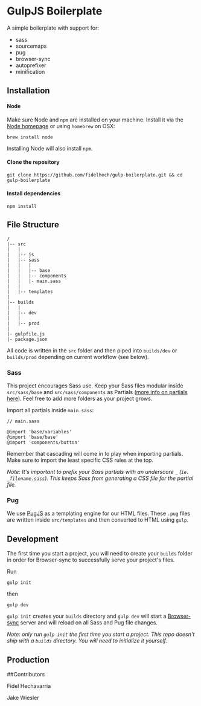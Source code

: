 # GulpJS Boilerplate

A simple boilerplate with support for:

* sass
* sourcemaps
* pug
* browser-sync
* autoprefixer
* minification


## Installation

#### Node
Make sure Node and `npm` are installed on your machine. Install it via the [Node homepage](https://nodejs.org/en/) or using `homebrew` on OSX:

```
brew install node
```

Installing Node will also install `npm`.


#### Clone the repository

```
git clone https://github.com/fidelhech/gulp-boilerplate.git && cd gulp-boilerplate
```

#### Install dependencies

```
npm install
```


## File Structure

```
/
|-- src
|   |
|   |-- js
|   |-- sass
|   |   |
|   |   |-- base
|   |   |-- components
|   |   |- main.sass
|   |
|   |-- templates
|
|-- builds
|   |
|   |-- dev
|   |
|   |-- prod
|
|- gulpfile.js
|- package.json
```

All code is written in the `src` folder and then piped into `builds/dev` or `builds/prod` depending on current workflow (see below).

### Sass

This project encourages Sass use. Keep your Sass files modular inside `src/sass/base` and `src/sass/components` as Partials ([more info on partials here](http://sass-lang.com/guide)). Feel free to add more folders as your project grows.

Import all partials inside `main.sass`:

```
// main.sass

@import 'base/variables'
@import 'base/base'
@import 'components/button'
```

Remember that cascading will come in to play when importing partials. Make sure to import the least specific CSS rules at the top.

*Note: It's important to prefix your Sass partials with an underscore `_` (`ie. _filename.sass`). This keeps Sass from generating a CSS file for the partial file.*


### Pug

We use [PugJS](https://pugjs.org/api/getting-started.html) as a templating engine for our HTML files. These `.pug` files are written inside  `src/templates` and then converted to HTML using `gulp`.


## Development

The first time you start a project, you will need to create your `builds` folder in order for Browser-sync to successfully serve your project's files.

Run

```
gulp init
```

then

```
gulp dev
```

`gulp init` creates your `builds` directory and `gulp dev` will start a [Browser-sync](https://browsersync.io/) server and will reload on all Sass and Pug file changes.

*Note: only run `gulp init` the first time you start a project. This repo doesn't ship with a `builds` directory. You will need to initialize it yourself.*



## Production


##Contributors

Fidel Hechavarria

Jake Wiesler
